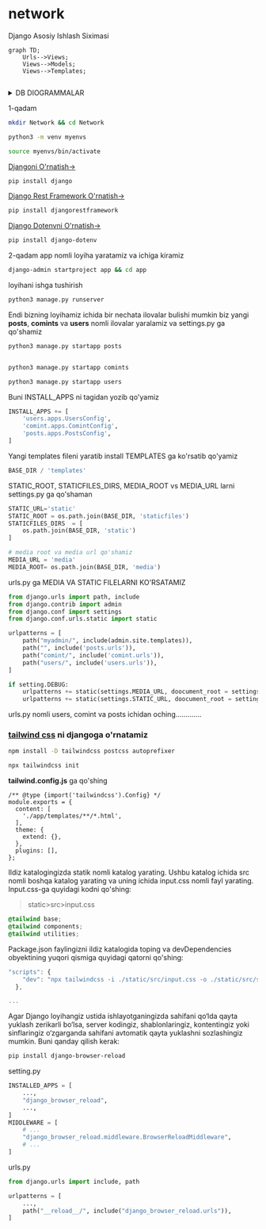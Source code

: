 # network

Django Asosiy Ishlash Siximasi
```mermaid
graph TD;
    Urls-->Views;
    Views-->Models;
    Views-->Templates;
    
```

<details>

<summary>DB DIOGRAMMALAR</summary>

## Django boshlang'ich Tushncha va diogrammalar
<details>

### User , Profile, RealitionSHip, Post, Commit va Liked models 
<summary>DB DIOGRAMMALAR</summary>
1-Model birinchi versiya

![image](https://github.com/AUSCoders/network/assets/144318530/62e24f8b-91d1-4a33-aee5-5c847d825c55)

2-Model ikkinchi Versiya

![image](https://github.com/AUSCoders/network/assets/144318530/99b39394-50d7-4b71-a05e-7403e196ee03)

</details>

<details>

<summary>Profile models</summary>


```python




import string
import random
from typing import Iterable
from django.db import models
from django.contrib.auth.models import User
from django.utils.text import slugify
from .utils import get_random_code
# Create your models here.


def rand_slug():
    return ''.join(random.choice(string.ascii_letters + string.digits) for _ in range(6))

class Profile(models.Model):
    last_name=models.CharField(max_length=150, blank=True)
    first_name=models.CharField(max_length=150, blank=True)
    bio=models.TextField(max_length=600, default="O\'zinggiz haqida ma\'lomot....")
    user=models.OneToOneField(User, on_delete=models.CASCADE)
    frinds=models.ManyToManyField(User, blank=True, related_name="frindes")
    email=models.EmailField(max_length=250, blank=True)
    avater=models.ImageField(default="avatar.png", upload_to="avatars/")
    country=models.CharField(max_length=120, default="Hi")
    slug=models.SlugField(blank=True)
    updated=models.DateTimeField(auto_now=True)
    created=models.DateTimeField(auto_now_add=True)
    
    def __str__(self):
        return f"{self.last_name}-{self.first_name}-{self.created}"
    def get_posts_number(self):
        return self.post_set.all().count()
    #foydalanovchi Postlari
    def get_authors_posts(self):
        return self.post_set.all()
    
    def get_likes_number(self):
        likes=self.like_set.all()
        total_like=0
        for item in likes:
            if item.value=="Like":
                total_like+=1
        return total_like
    def get_likes_recieved_number(self):
        post=self.post_set.all()
        total_like=0
        for item in post:
            total_like+=item.liked.all().count()
        return  total_like
                
    def save(self, *args, **kwargs) -> None:
        ew=None
        if self.first_name and self.first_name :
            to_slug=slugify(str(self.last_name).lower()+""+str(self.first_name)+""+str(get_random_code()))
            ew=Profile.objects.filter(slug=to_slug).exists()
            while ew:
                to_slug=slugify(str(rand_slug)+""+str(to_slug)+""+str(get_random_code()))
                ew=Profile.objects.filter(slug=to_slug).exists()
        else:
            to_slug=slugify(str(rand_slug)+""+str(get_random_code()))
        self.slug=to_slug
        return super().save(*args, **kwargs)

# Relation SHip model foydalanovchi obunalari va obunachilarini ushlab turovchi model
STATUS_CHOICES=(
    ("send", "send"),
    ("accepted", "accepted")
)
class RelationShip(models.Model):
    sender=models.ForeignKey(Profile, on_delete=models.CASCADE, related_name="sender")
    receiver=models.ForeignKey(Profile, on_delete=models.CASCADE, related_name="receiver")
    status=models.CharField(max_length=9, choices=STATUS_CHOICES)
    updated=models.DateTimeField(auto_now=True)
    created=models.DateTimeField(auto_now_add=True)
    
    def __str__(self) -> str:
        return f"{self.sender}-{self.receiver}-{self.status}"
    
    
    
    
   
```

</details>



<details>

<summary>Post , Commit va Like</summary>


```python


from django.db import models
from users.models import Profile
from django.core.validators import FileExtensionValidator

# Create your models here.

class Post(models.Model):
    title=models.CharField(max_length=250)
    content=models.TextField()
    image=models.ImageField(upload_to="post/",  validators=[FileExtensionValidator(allowed_extensions=['png','jpg','jpeg'])])
    liked=models.ManyToManyField(Profile, blank=True, related_name="liked")
    author=models.ForeignKey(Profile, on_delete=models.CASCADE, related_name='posts')
    post_updated=models.DateTimeField(auto_now=True)
    post_created=models.DateField(auto_now_add=True)
    
    
    def __str__(self):
        return self.title
    
    # get liked cound num 
    def get_liked(self):
        return self.liked.all().count()
    # get commit all count number 
    def get_commit_number(self):
        return self.comment_set.all().count()
    
    class Meta:
        ordering=['post_updated', "post_created"]
        
        
    
class Comment(models.Model):
    user=models.ForeignKey(Profile, on_delete=models.CASCADE)
    post=models.ForeignKey(Post, on_delete=models.CASCADE)
    body=models.TextField(max_length=500)
    updated=models.DateTimeField(auto_now=True)
    created=models.DateField(auto_now_add=True)
    
    def __str__(self):
        return str(self.pk)

LIKE_CHOICES=(
    ('Like', 'Like'),
    ('Unlike', 'Unlike')
)
class Like(models.Model):
    user=models.ForeignKey(Profile, on_delete=models.CASCADE)
    post=models.ForeignKey(Post, on_delete=models.CASCADE)
    value=models.CharField(choices=LIKE_CHOICES, max_length=8)
    updated=models.DateTimeField(auto_now=True)
    created=models.DateField(auto_now_add=True)
    
    def __str__(self) -> str:
        return f"{self.user}--{self.post}-{self.value}"



```

</details>
</details>

1-qadam
```bash
mkdir Network && cd Network
```
```bash
python3 -m venv myenvs
```
```bash
source myenvs/bin/activate
```
<a href="https://www.djangoproject.com/download/">Djangoni O'rnatish-></a>
```bash
pip install django
```
<a href="https://www.django-rest-framework.org/#installation">Django Rest Framework O'rnatish-></a>
```bash
pip install djangorestframework
```
<a href="https://pypi.org/project/django-dotenv/">Django Dotenvni O'rnatish-></a>
```bash
pip install django-dotenv
```


2-qadam
app nomli loyiha yaratamiz va ichiga kiramiz
```bash
django-admin startproject app && cd app
```
loyihani ishga tushirish
```bash
python3 manage.py runserver
```
Endi bizning loyihamiz ichida bir nechata ilovalar bulishi mumkin biz yangi **posts**, **comints** va **users** nomli ilovalar yaralamiz va settings.py ga qo'shamiz

```bash
python3 manage.py startapp posts
```
```bash

python3 manage.py startapp comints
```
```bash
python3 manage.py startapp users
```

Buni INSTALL_APPS ni tagidan yozib qo'yamiz
```python
INSTALL_APPS += [
    'users.apps.UsersConfig',
    'comint.apps.ComintConfig',
    'posts.apps.PostsConfig',
]
```
Yangi templates fileni yaratib install TEMPLATES ga ko'rsatib qo'yamiz
```python
BASE_DIR / 'templates'
```
STATIC_ROOT, STATICFILES_DIRS, MEDIA_ROOT vs MEDIA_URL larni settings.py ga qo'shaman

```python
STATIC_URL='static'
STATIC_ROOT = os.path.join(BASE_DIR, 'staticfiles')
STATICFILES_DIRS  = [
    os.path.join(BASE_DIR, 'static')
]

# media root va media url qo'shamiz
MEDIA_URL = 'media'
MEDIA_ROOT= os.path.join(BASE_DIR, 'media')
```
urls.py ga MEDIA VA STATIC FILELARNI KO'RSATAMIZ



```python
from django.urls import path, include
from django.contrib import admin
from django.conf import settings
from django.conf.urls.static import static

urlpatterns = [
    path("myadmin/", include(admin.site.templates)),
    path("", include('posts.urls')),
    path("comint/", include('comint.urls')),
    path("users/", include('users.urls')),
]

if setting.DEBUG:
    urlpatterns += static(settings.MEDIA_URL, doocument_root = settings.MEDIA_ROOT)
    urlpatterns += static(settings.STATIC_URL, doocument_root = settings.STATIC_ROOT)

```

urls.py nomli users, comint va posts ichidan oching.............

### <a href="https://tailwindcss.com/docs/installation/using-postcss">tailwind css</a> ni djangoga o'rnatamiz 
```bash
npm install -D tailwindcss postcss autoprefixer
```
```bash
npx tailwindcss init
```
**tailwind.config.js** ga qo'shing

```node
/** @type {import('tailwindcss').Config} */
module.exports = {
  content: [
    './app/templates/**/*.html',
  ],
  theme: {
    extend: {},
  },
  plugins: [],
};
```
Ildiz katalogingizda statik nomli katalog yarating. Ushbu katalog ichida src nomli boshqa katalog yarating va uning ichida input.css nomli fayl yarating. Input.css-ga quyidagi kodni qo'shing:

>static>src>input.css
```css
@tailwind base;
@tailwind components;
@tailwind utilities;

```
Package.json faylingizni ildiz katalogida toping va devDependencies obyektining yuqori qismiga quyidagi qatorni qo'shing:
```js
"scripts": {
    "dev": "npx tailwindcss -i ./static/src/input.css -o ./static/src/styles.css --watch"
  },

...

```
Agar Django loyihangiz ustida ishlayotganingizda sahifani qo‘lda qayta yuklash zerikarli bo‘lsa, server kodingiz, shablonlaringiz, kontentingiz yoki sinflaringiz o‘zgarganda sahifani avtomatik qayta yuklashni sozlashingiz mumkin. Buni qanday qilish kerak:

```bash
pip install django-browser-reload
```
setting.py
```python
INSTALLED_APPS = [
    ...,
    "django_browser_reload",
    ...,
]
MIDDLEWARE = [
    # ...
    "django_browser_reload.middleware.BrowserReloadMiddleware",
    # ...
]

```
urls.py
```python
from django.urls import include, path

urlpatterns = [
    ...,
    path("__reload__/", include("django_browser_reload.urls")),
]

```

